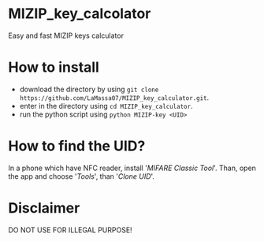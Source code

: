 # MIZIP_key_calcolator
Easy and fast MIZIP keys calculator

# How to install
- download the directory by using `git clone https://github.com/LaMassa07/MIZIP_key_calculator.git`.
- enter in the directory using `cd MIZIP_key_calculator`.
- run the python script using `python MIZIP-key <UID>`

# How to find the UID?
In a phone which have NFC reader, install '_MIFARE Classic Tool_'.
Than, open the app and choose '_Tools_', than '_Clone UID_'.

# Disclaimer
DO NOT USE FOR ILLEGAL PURPOSE!

